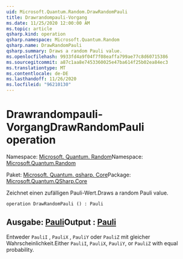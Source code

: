 ```yaml
---
uid: Microsoft.Quantum.Random.DrawRandomPauli
title: Drawrandompauli-Vorgang
ms.date: 11/25/2020 12:00:00 AM
ms.topic: article
qsharp.kind: operation
qsharp.namespace: Microsoft.Quantum.Random
qsharp.name: DrawRandomPauli
qsharp.summary: Draws a random Pauli value.
ms.openlocfilehash: 9933fd4a9f04f7f08eaffa799ae77c8d60715386
ms.sourcegitcommit: a87c1aa8e7453360025e47ba614f25b02ea84ec3
ms.translationtype: MT
ms.contentlocale: de-DE
ms.lasthandoff: 11/26/2020
ms.locfileid: "96210130"
---
```

# <a name="drawrandompauli-operation"></a><span data-ttu-id="f6b83-102">Drawrandompauli-Vorgang</span><span class="sxs-lookup"><span data-stu-id="f6b83-102">DrawRandomPauli operation</span></span>

<span data-ttu-id="f6b83-103">Namespace: [Microsoft. Quantum. Random](xref:Microsoft.Quantum.Random)</span><span class="sxs-lookup"><span data-stu-id="f6b83-103">Namespace: [Microsoft.Quantum.Random](xref:Microsoft.Quantum.Random)</span></span>

<span data-ttu-id="f6b83-104">Paket: [Microsoft. Quantum. qsharp. Core](https://nuget.org/packages/Microsoft.Quantum.QSharp.Core)</span><span class="sxs-lookup"><span data-stu-id="f6b83-104">Package: [Microsoft.Quantum.QSharp.Core](https://nuget.org/packages/Microsoft.Quantum.QSharp.Core)</span></span>


<span data-ttu-id="f6b83-105">Zeichnet einen zufälligen Pauli-Wert.</span><span class="sxs-lookup"><span data-stu-id="f6b83-105">Draws a random Pauli value.</span></span>

```qsharp
operation DrawRandomPauli () : Pauli
```


## <a name="output--pauli"></a><span data-ttu-id="f6b83-106">Ausgabe: [Pauli](xref:microsoft.quantum.lang-ref.pauli)</span><span class="sxs-lookup"><span data-stu-id="f6b83-106">Output : [Pauli](xref:microsoft.quantum.lang-ref.pauli)</span></span>

<span data-ttu-id="f6b83-107">Entweder `PauliI` , `PauliX` , `PauliY` oder `PauliZ` mit gleicher Wahrscheinlichkeit.</span><span class="sxs-lookup"><span data-stu-id="f6b83-107">Either `PauliI`, `PauliX`, `PauliY`, or `PauliZ` with equal probability.</span></span>